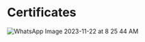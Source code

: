 # Certificates
![WhatsApp Image 2023-11-22 at 8 25 44 AM](https://github.com/sultanaarbiya/Certificates/assets/115937326/98522cac-b31d-4225-af92-e4ec7f88119c)

